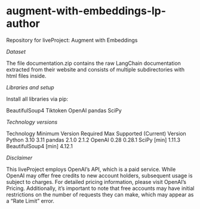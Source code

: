 # augment-with-embeddings-lp-author
Repository for liveProject: Augment with Embeddings

*Dataset*

The file documentation.zip contains the raw LangChain documentation extracted from their website and consists of multiple subdirectories with html files inside.

*Libraries and setup*

Install all libraries via pip:

BeautifulSoup4
Tiktoken
OpenAI
pandas
SciPy

*Technology versions*

   Technology   	   Minimum Version Required   	   Max Supported (Current) Version   
Python	3.10	3.11
pandas	2.1.0	2.1.2
OpenAI	0.28	0.28.1
SciPy	[min]	1.11.3
BeautifulSoup4	[min]	4.12.1

*Disclaimer*

This liveProject employs OpenAI’s API, which is a paid service. While OpenAI may offer free credits to new account holders, subsequent usage is subject to charges. For detailed pricing information, please visit OpenAI’s Pricing. Additionally, it’s important to note that free accounts may have initial restrictions on the number of requests they can make, which may appear as a “Rate Limit” error.
